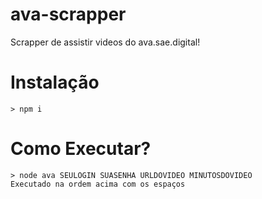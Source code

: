 # ava-scrapper
Scrapper de assistir videos do ava.sae.digital!


# Instalação
```
> npm i
```

# Como Executar?
```
> node ava SEULOGIN SUASENHA URLDOVIDEO MINUTOSDOVIDEO
Executado na ordem acima com os espaços
```

